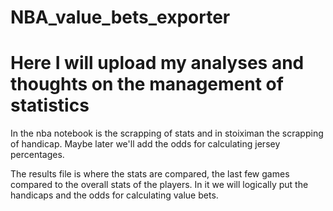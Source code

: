# NBA_value_bets_exporter

# Here I will upload my analyses and thoughts on the management of statistics

In the nba notebook is the scrapping of stats and in stoiximan the scrapping of handicap. Maybe later we'll add the odds for calculating jersey percentages.

The results file is where the stats are compared, the last few games compared to the overall stats of the players. In it we will logically put the handicaps and the odds for calculating value bets.
